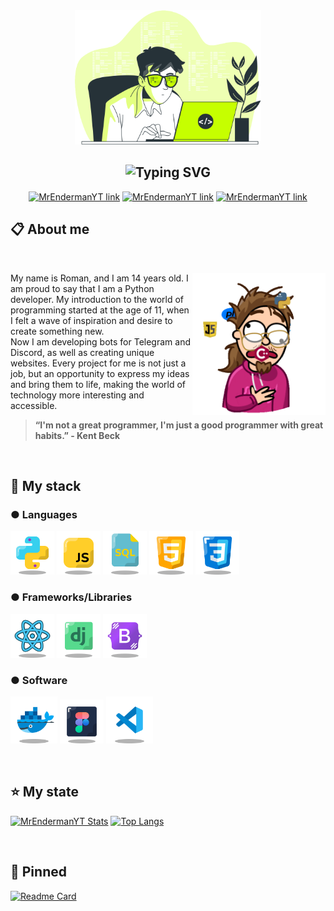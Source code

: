 <div align="center">
<img weight="300" height="215" src="data/table.svg">
 
<h2 href="https://github.com/MrEnderman-YT"><img src="https://readme-typing-svg.demolab.com?font=Fira%2BCode&weight=900&height=400&size=80&pause=1000&color=2AA889&center=true&width=1200&height=60&lines=Hello+there!+I'm+Roman!;Python+Developer!;Always+lerning++new+things!;%2B3+years+of+coding+experience!;From+github+import+MrEnderman" alt="Typing SVG" /></h2>

[![MrEndermanYT link](https://img.shields.io/badge/TELEGRAM-2AA889?style=for-the-badge&logo=telegram&logoColor=white)](https://t.me/MrEnderman_YT)
[![MrEndermanYT link](https://img.shields.io/badge/DISCORD-2AA889?style=for-the-badge&logo=discord&logoColor=white)](https://discordapp.com/users/839816191254331413/ )
[![MrEndermanYT link](https://img.shields.io/badge/LINKEDIN-2AA889?style=for-the-badge&logo=linkedin&logoColor=white)](https://github.com/MrEnderman-YT)


</div>
<div align="left">

<h2>📋 About me</h2>
⠀

<a><img align="right" src="auch.gif" weight="200" height="228" title="Python"/></a>
My name is Roman, and I am 14 years old. I am proud to say that I am a Python developer.
My introduction to the world of programming started at the age of 11, when I felt a wave of inspiration and desire to create something new. <br/>
Now I am developing bots for Telegram and Discord, as well as creating unique websites. Every project for me is not just a job, but an opportunity to express my ideas and bring them to life, making the world of technology more interesting and accessible.

> **“I'm not a great programmer, I'm just a good programmer with great habits.” - Kent Beck**

⠀
<h2><b>💼 My stack</b></h2>
<h3>● Languages</h3>

<img src="data/icon-python.svg" weight="70" height="70" title="Python"/>
<img src="data/icon-js.svg" weight="70" height="70" title="JavaScript"/>
<img src="data/icon-mysql.svg" weight="70" height="70" title="Mysql"/>
<img src="data/icon-html.svg" weight="70" height="70" title="HTML"/>
<img src="data/icon-css.svg" weight="70" height="70" title="CSS"/>

<h3>● Frameworks/Libraries</h3>

<img src="data/icon-react.svg" weight="70" height="70" title="React"/>
<img src="data/icon-django.svg" weight="70" height="70" title="Django"/>
<img src="data/icon-bootstrap.svg" weight="70" height="70" title="Bootstrap"/>

<h3>● Software</h3>

<img src="data/icon-docker.svg" weight="75" height="75" title="Docker"/>
<img src="data/icon-figma.svg" weight="70" height="70" title="Figma"/>
<img src="data/icon-vscode.svg" weight="75" height="75" title="VSCode"/>

⠀
<h2>⭐ My state</h2>
  
[![MrEndermanYT Stats](https://github-readme-stats.vercel.app/api?username=MrEnderman-YT&show_icons=true&theme=gotham&locale=en)](https://github.com/anuraghazra/github-readme-stats) [![Top Langs](https://github-readme-stats.vercel.app/api/top-langs/?username=MrEnderman-YT&layout=compact&theme=gotham)](https://github.com/MrEnderman-YT)

⠀
<h2>📌 Pinned</h2>

[![Readme Card](https://github-readme-stats.vercel.app/api/pin/?username=MrEnderman-YT&repo=Network-City-Helper&theme=gotham&show_owner=true&description_lines_count=3)](https://github.com/MrEnderman-YT/Network-City-Helper)
</div>
